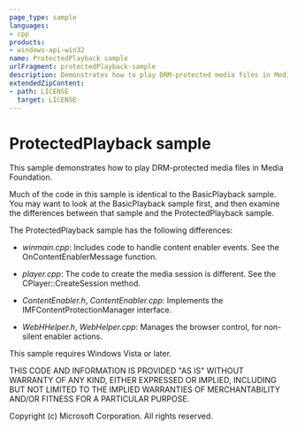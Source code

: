 ```yaml
---
page_type: sample
languages:
- cpp
products:
- windows-api-win32
name: ProtectedPlayback sample
urlFragment: protectedPlayback-sample
description: Demonstrates how to play DRM-protected media files in Media Foundation.
extendedZipContent:
- path: LICENSE
  target: LICENSE
---
```


# ProtectedPlayback sample

This sample demonstrates how to play DRM-protected media files in Media Foundation. 

Much of the code in this sample is identical to the BasicPlayback sample. You may want to look at the BasicPlayback sample first, and then examine the differences between that sample and the ProtectedPlayback sample. 

The ProtectedPlayback sample has the following differences:

- *winmain.cpp*: Includes code to handle content enabler events. See the OnContentEnablerMessage function.

- *player.cpp*: The code to create the media session is different. See the CPlayer::CreateSession method. 

- *ContentEnabler.h*, *ContentEnabler.cpp*: Implements the IMFContentProtectionManager interface.
 
- *WebHHelper.h*, *WebHelper.cpp*: Manages the browser control, for non-silent enabler actions.

This sample requires Windows Vista or later.

THIS CODE AND INFORMATION IS PROVIDED "AS IS" WITHOUT WARRANTY OF
ANY KIND, EITHER EXPRESSED OR IMPLIED, INCLUDING BUT NOT LIMITED TO
THE IMPLIED WARRANTIES OF MERCHANTABILITY AND/OR FITNESS FOR A
PARTICULAR PURPOSE.

Copyright (c) Microsoft Corporation. All rights reserved.